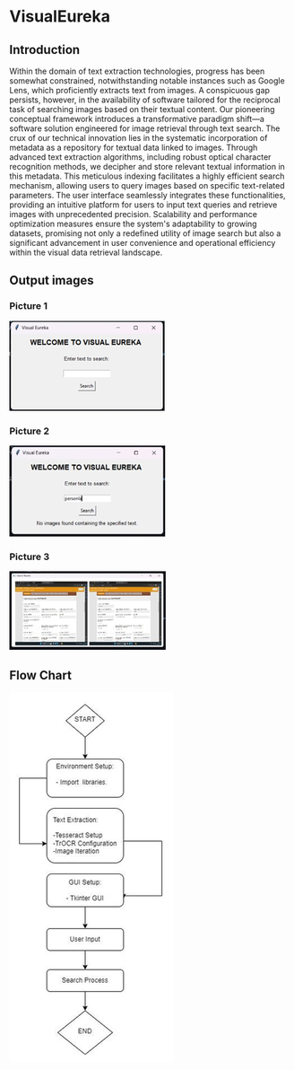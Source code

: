 # VisualEureka

## Introduction
Within the domain of text extraction technologies, progress has been somewhat constrained, notwithstanding notable instances such as Google Lens, which proficiently extracts text from images. A conspicuous gap persists, however, in the availability of software tailored for the reciprocal task of searching images based on their textual content. Our pioneering conceptual framework introduces a transformative paradigm shift—a software solution engineered for image retrieval through text search. The crux of our technical innovation lies in the systematic incorporation of metadata as a repository for textual data linked to images. Through advanced text extraction algorithms, including robust optical character recognition methods, we decipher and store relevant textual information in this metadata. This meticulous indexing facilitates a highly efficient search mechanism, allowing users to query images based on specific text-related parameters. The user interface seamlessly integrates these functionalities, providing an intuitive platform for users to input text queries and retrieve images with unprecedented precision. Scalability and performance optimization measures ensure the system's adaptability to growing datasets, promising not only a redefined utility of image search but also a significant advancement in user convenience and operational efficiency within the visual data retrieval landscape.

## Output images

### Picture 1
![Picture1](Picture1.png)

### Picture 2
![Picture2](Picture3.jpg)

### Picture 3
![Picture3](Picture2.jpg)

## Flow Chart
![Picture4](Picture4.jpg)

